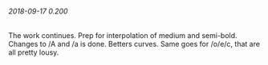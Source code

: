 ###### 2018-09-17 0.200
The work continues. Prep for interpolation of medium and semi-bold. 
Changes to /A and /a is done. Betters curves. Same goes for /o/e/c, that are all pretty lousy.
